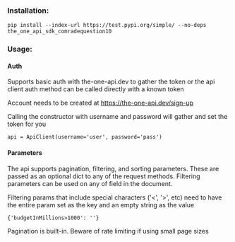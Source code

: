 ### Installation:

`pip install --index-url https://test.pypi.org/simple/ --no-deps the_one_api_sdk_comradequestion10`

### Usage:

#### Auth
Supports basic auth with the-one-api.dev to gather the token or
the api client auth method can be called directly with a known token

Account needs to be created at https://the-one-api.dev/sign-up

Calling the constructor with username and password will gather and set the token for you

`api = ApiClient(username='user', password='pass') `

#### Parameters
The api supports pagination, filtering, and sorting parameters. 
These are passed as an optional dict to any of the request methods.
Filtering parameters can be used on any of field in the document.

Filtering params that include special characters ('<', '>', etc) need
to have the entire param set as the key and an empty string as the value

`{'budgetInMillions>1000': ''}`

Pagination is built-in. Beware of rate limiting if using small page sizes